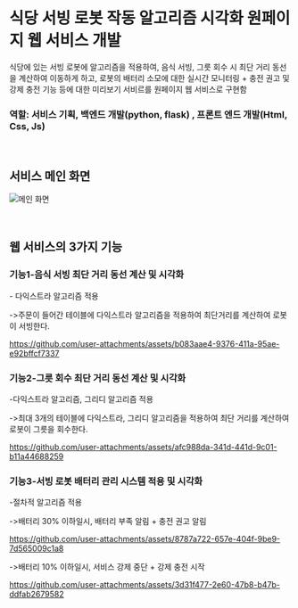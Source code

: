 <h1>식당 서빙 로봇 작동 알고리즘 시각화 원페이지 웹 서비스 개발</h1>

식당에 있는 서빙 로봇에 알고리즘을 적용하여, 음식 서빙, 그릇 회수 시 최단 거리 동선을 계산하여 이동하게 하고, 로봇의 배터리 소모에 대한 실시간 모니터링 + 충전 권고 및 강제 충전 기능 등에 대한 미리보기 서비르를 원페이지 웹 서비스로 구현함

<h3>역할: 서비스 기획, 백엔드 개발(python, flask) , 프론트 엔드 개발(Html, Css, Js) </h3>
<br>

<h2>서비스 메인 화면</h2>

![메인 화면](https://github.com/user-attachments/assets/41ae62e3-ec5f-41a3-9f58-09db18ddf1df)

<br>

<h2>웹 서비스의 3가지 기능</h2>

<h3>기능1-음식 서빙 최단 거리 동선 계산 및 시각화 </h3>
   - 다익스트라 알고리즘 적용
   
   ->주문이 들어간 테이블에 다익스트라 알고리즘을 적용하여 최단거리를 계산하여 로봇이 서빙한다.

https://github.com/user-attachments/assets/b083aae4-9376-411a-95ae-e92bffcf7337



<h3>기능2-그릇 회수 최단 거리 동선 계산 및 시각화 </h3>
   -다익스트라 알고리즘, 그리디 알고리즘 적용
   
   ->최대 3개의 테이블에 다익스트라, 그리디 알고리즘을 적용하여 최단 거리를 계산하여 로봇이 그릇을 회수한다.

https://github.com/user-attachments/assets/afc988da-341d-441d-9c01-b11a44688259
   

<h3>기능3-서빙 로봇 배터리 관리 시스템 적용 및 시각화 </h3>
   -절차적 알고리즘 적용
   
   ->배터리 30% 이하일시, 배터리 부족 알림 + 충전 권고 알림


https://github.com/user-attachments/assets/8787a722-657e-404f-9be9-7d565009c1a8


   ->배터리 10% 이하일시, 서비스 강제 중단 + 강제 충전 시작



https://github.com/user-attachments/assets/3d31f477-2e60-47b8-b47b-ddfab2679582




